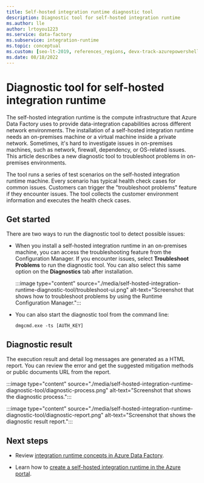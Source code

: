 ```yaml
---
title: Self-hosted integration runtime diagnostic tool
description: Diagnostic tool for self-hosted integration runtime
ms.author: lle
author: lrtoyou1223
ms.service: data-factory
ms.subservice: integration-runtime
ms.topic: conceptual
ms.custom: [seo-lt-2019, references_regions, devx-track-azurepowershell]
ms.date: 08/18/2022
---
```


# Diagnostic tool for self-hosted integration runtime
The self-hosted integration runtime is the compute infrastructure that Azure Data Factory uses to provide data-integration capabilities across different network environments. The installation of a self-hosted integration runtime needs an on-premises machine or a virtual machine inside a private network. Sometimes, it's hard to investigate issues in on-premises machines, such as network, firewall, dependency, or OS-related issues. This article describes a new diagnostic tool to troubleshoot problems in on-premises environments.

The tool runs a series of test scenarios on the self-hosted integration runtime machine. Every scenario has typical health check cases for common issues. Customers can trigger the "troubleshoot problems" feature if they encounter issues. The tool collects the customer environment information and executes the health check cases. 

## Get started 
There are two ways to run the diagnostic tool to detect possible issues:

- When you install a self-hosted integration runtime in an on-premises machine, you can access the troubleshooting feature from the Configuration Manager. If you encounter issues, select **Troubleshoot Problems** to run the diagnostic tool. You can also select this same option on the **Diagnostics** tab after installation.

   :::image type="content" source="./media/self-hosted-integration-runtime-diagnostic-tool/troubleshoot-ui.png" alt-text="Screenshot that shows how to troubleshoot problems by using the Runtime Configuration Manager.":::
   
- You can also start the diagnostic tool from the command line:

   ```console
   dmgcmd.exe -ts [AUTH_KEY]
   ```

## Diagnostic result
The execution result and detail log messages are generated as a HTML report. You can review the error and get the suggested mitigation methods or public documents URL from the report.

:::image type="content" source="./media/self-hosted-integration-runtime-diagnostic-tool/diagnostic-process.png" alt-text="Screenshot that shows the diagnostic process.":::

:::image type="content" source="./media/self-hosted-integration-runtime-diagnostic-tool/diagnostic-report.png" alt-text="Screenshot that shows the diagnostic result report.":::

## Next steps

- Review [integration runtime concepts in Azure Data Factory](./concepts-integration-runtime.md).

- Learn how to [create a self-hosted integration runtime in the Azure portal](./create-self-hosted-integration-runtime.md).
